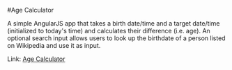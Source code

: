 #Age Calculator

A simple AngularJS app that takes a birth date/time and a target date/time (initialized to today's time) and calculates their difference (i.e. age). An optional search input allows users to look up the birthdate of a person listed on Wikipedia and use it as input.

Link: [Age Calculator](https://rawgit.com/alistermada/age-calculator/master/index.html)

